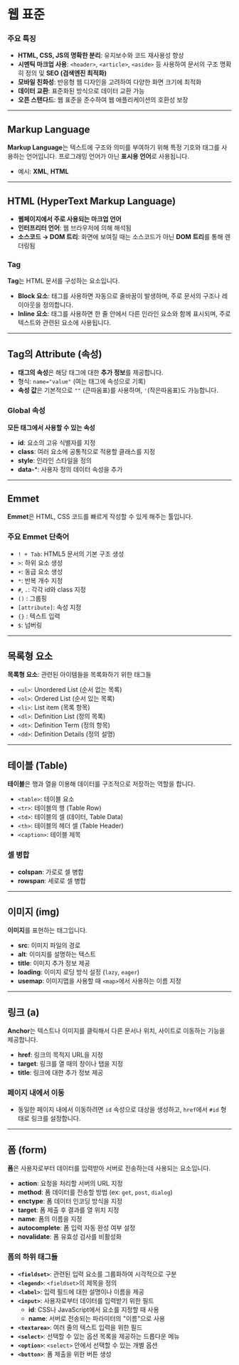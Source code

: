 
# 웹 표준

### 주요 특징
- **HTML, CSS, JS의 명확한 분리**: 유지보수와 코드 재사용성 향상
- **시멘틱 마크업 사용**: `<header>`, `<article>`, `<aside>` 등 사용하여 문서의 구조 명확히 정의 및 **SEO (검색엔진 최적화)**
- **모바일 친화성**: 반응형 웹 디자인을 고려하여 다양한 화면 크기에 최적화
- **데이터 교환**: 표준화된 방식으로 데이터 교환 가능
- **오픈 스탠다드**: 웹 표준을 준수하여 웹 애플리케이션의 호환성 보장

---

## Markup Language
**Markup Language**는 텍스트에 구조와 의미를 부여하기 위해 특정 기호와 태그를 사용하는 언어입니다. 프로그래밍 언어가 아닌 **표시용 언어**로 사용됩니다.
- 예시: **XML**, **HTML**

---

## HTML (HyperText Markup Language)
- **웹페이지에서 주로 사용되는 마크업 언어**
- **인터프리터 언어**: 웹 브라우저에 의해 해석됨
- **소스코드 → DOM 트리**: 화면에 보여질 때는 소스코드가 아닌 **DOM 트리**를 통해 렌더링됨

### Tag
**Tag**는 HTML 문서를 구성하는 요소입니다.

- **Block 요소**: 태그를 사용하면 자동으로 줄바꿈이 발생하며, 주로 문서의 구조나 레이아웃을 정의합니다.
- **Inline 요소**: 태그를 사용하면 한 줄 안에서 다른 인라인 요소와 함께 표시되며, 주로 텍스트와 관련된 요소에 사용됩니다.

---

## Tag의 Attribute (속성)
- **태그의 속성**은 해당 태그에 대한 **추가 정보**를 제공합니다.
- 형식: `name="value"` (여는 태그에 속성으로 기록)
- **속성 값**은 기본적으로 `""` (큰따옴표)를 사용하며, `'`(작은따옴표)도 가능합니다.

### Global 속성
**모든 태그에서 사용할 수 있는 속성**
- **id**: 요소의 고유 식별자를 지정
- **class**: 여러 요소에 공통적으로 적용할 클래스를 지정
- **style**: 인라인 스타일을 정의
- **data-***: 사용자 정의 데이터 속성을 추가

---

## Emmet
**Emmet**은 HTML, CSS 코드를 빠르게 작성할 수 있게 해주는 툴입니다.

### 주요 Emmet 단축어
- `! + Tab`: HTML5 문서의 기본 구조 생성
- `>`: 하위 요소 생성
- `+`: 동급 요소 생성
- `*`: 반복 개수 지정
- `#`, `.`: 각각 id와 class 지정
- `()` : 그룹핑
- `[attribute]`: 속성 지정
- `{}` : 텍스트 입력
- `$`: 넘버링

---

## 목록형 요소
**목록형 요소**: 관련된 아이템들을 목록화하기 위한 태그들
- `<ul>`: Unordered List (순서 없는 목록)
- `<ol>`: Ordered List (순서 있는 목록)
- `<li>`: List item (목록 항목)
- `<dl>`: Definition List (정의 목록)
- `<dt>`: Definition Term (정의 항목)
- `<dd>`: Definition Details (정의 설명)

---

## 테이블 (Table)
**테이블**은 행과 열을 이용해 데이터를 구조적으로 저장하는 역할을 합니다.
- `<table>`: 테이블 요소
- `<tr>`: 테이블의 행 (Table Row)
- `<td>`: 테이블의 셀 (데이터, Table Data)
- `<th>`: 테이블의 헤더 셀 (Table Header)
- `<caption>`: 테이블 제목

### 셀 병합
- **colspan**: 가로로 셀 병합
- **rowspan**: 세로로 셀 병합

---

## 이미지 (img)
**이미지**를 표현하는 태그입니다.
- **src**: 이미지 파일의 경로
- **alt**: 이미지를 설명하는 텍스트
- **title**: 이미지 추가 정보 제공
- **loading**: 이미지 로딩 방식 설정 (`lazy`, `eager`)
- **usemap**: 이미지맵을 사용할 때 `<map>`에서 사용하는 이름 지정

---

## 링크 (a)
**Anchor**는 텍스트나 이미지를 클릭해서 다른 문서나 위치, 사이트로 이동하는 기능을 제공합니다.
- **href**: 링크의 목적지 URL을 지정
- **target**: 링크를 열 때의 창이나 탭을 지정
- **title**: 링크에 대한 추가 정보 제공

### 페이지 내에서 이동
- 동일한 페이지 내에서 이동하려면 `id` 속성으로 대상을 생성하고, `href`에서 `#id` 형태로 링크를 설정합니다.

---

## 폼 (form)
**폼**은 사용자로부터 데이터를 입력받아 서버로 전송하는데 사용되는 요소입니다.
- **action**: 요청을 처리할 서버의 URL 지정
- **method**: 폼 데이터를 전송할 방법 (ex: `get`, `post`, `dialog`)
- **enctype**: 폼 데이터 인코딩 방식을 지정
- **target**: 폼 제출 후 결과를 열 위치 지정
- **name**: 폼의 이름을 지정
- **autocomplete**: 폼 입력 자동 완성 여부 설정
- **novalidate**: 폼 유효성 검사를 비활성화

### 폼의 하위 태그들
- **`<fieldset>`**: 관련된 입력 요소를 그룹화하여 시각적으로 구분
- **`<legend>`**: `<fieldset>`의 제목을 정의
- **`<label>`**: 입력 필드에 대한 설명이나 이름을 제공
- **`<input>`**: 사용자로부터 데이터를 입력받기 위한 필드
  - **id**: CSS나 JavaScript에서 요소를 지정할 때 사용
  - **name**: 서버로 전송되는 파라미터의 "이름"으로 사용
- **`<textarea>`**: 여러 줄의 텍스트 입력을 위한 필드
- **`<select>`**: 선택할 수 있는 옵션 목록을 제공하는 드롭다운 메뉴
- **`<option>`**: `<select>` 안에서 선택할 수 있는 개별 옵션
- **`<button>`**: 폼 제출을 위한 버튼 생성

